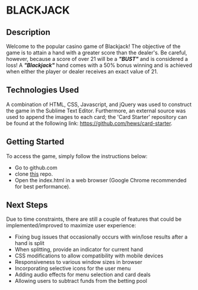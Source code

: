 BLACKJACK
=========
## Description
Welcome to the popular casino game of Blackjack! The objective of the game is to attain a hand with a greater score than the dealer's. Be careful, however, because a score of over 21 will 
be a **_"BUST"_** and is considered a loss! A **_"Blackjack"_** hand comes with a 
50% bonus winning and is achieved when either the player or dealer receives an exact value of 21.

## Technologies Used
A combination of HTML, CSS, Javascript, and jQuery was used to construct the game in the
Sublime Text Editor. Furthermore, an external source was used to append the 
images to each card; the 'Card Starter' repository can be found at the following
link: https://github.com/hews/card-starter.

## Getting Started
To access the game, simply follow the instructions below:
  * Go to github.com
  * clone [this](git@github.com:tintran519/blackJack.git) repo.
  * Open the index.html in a web browser (Google Chrome recommended for best performance).

## Next Steps
Due to time constraints, there are still a couple of features that could be
implemented/improved to maximize user experience:
  * Fixing bug issues that occasionally occurs with win/lose results after a hand is split
  * When splitting, provide an indicator for current hand
  * CSS modifications to allow compatibility with mobile devices
  * Responsiveness to various window sizes in browser
  * Incorporating selective icons for the user menu
  * Adding audio effects for menu selection and card deals
  * Allowing users to subtract funds from the betting pool














